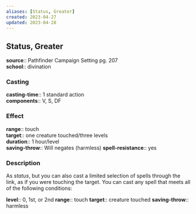 ```yaml
---
aliases: [Status, Greater]
created: 2023-04-27
updated: 2023-04-28
---
```


## Status, Greater

**source**:: Pathfinder Campaign Setting pg. 207  
**school**:: divination

### Casting

**casting-time**:: 1 standard action  
**components**:: V, S, DF

### Effect

**range**:: touch  
**target**:: one creature touched/three levels  
**duration**:: 1 hour/level  
**saving-throw**:: Will negates (harmless)
**spell-resistance**:: yes

### Description

As *status*, but you can also cast a limited selection of spells through the link, as if you were touching the target. You can cast any spell that meets all of the following conditions:  
  
**level**:: 0, 1st, or 2nd
**range**:: touch
**target**:: creature touched
**saving-throw**:: harmless

